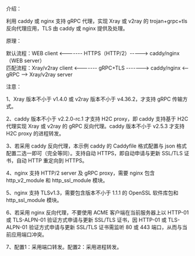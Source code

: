介绍：

利用 caddy 或 nginx 支持 gRPC 代理，实现 Xray 或 v2ray 的 trojan+grpc+tls 反向代理应用，TLS 由 caddy 或 nginx 提供及处理。

原理：

默认流程：WEB client <------- HTTPS（HTTP/2）-----> caddy/nginx（WEB server）  
匹配流程：Xray/v2ray client <------- gRPC+TLS -------> caddy/nginx <-- gRPC --> Xray/v2ray server

注意：

1、Xray 版本不小于 v1.4.0 或 v2ray 版本不小于 v4.36.2，才支持 gRPC 传输方式。

2、caddy 版本不小于 v2.2.0-rc.1 才支持 H2C proxy，即 caddy 支持基于 H2C 代理实现 Xray 或 v2ray 的 gRPC 反向代理。caddy 版本不小于 v2.5.3 才支持 H2C proxy 的进程转发。

3、若采用 caddy 反向代理，本示例 caddy 的 Caddyfile 格式配置与 json 格式配置二选一即可（完全等同）。支持自动 HTTPS，即自动申请与更新 SSL/TLS 证书，自动 HTTP 重定向到 HTTPS。

4、nginx 支持 HTTP/2 server 及 gRPC proxy，需要 nginx 包含 http_v2_module 和 http_ssl_module 模块。

5、nginx 支持 TLSv1.3，需要包含版本不小于 1.1.1 的 OpenSSL 软件库包和 http_ssl_module 模块。

6、若采用 nginx 反向代理，不要使用 ACME 客户端在当前服务器上以 HTTP-01 或 TLS-ALPN-01 验证方式申请与更新 SSL/TLS 证书，因 HTTP-01 或 TLS-ALPN-01 验证方式申请与更新 SSL/TLS 证书需监听 80 或 443 端口，从而与当前应用端口冲突。

7、配置1：采用端口转发。配置2：采用进程转发。
